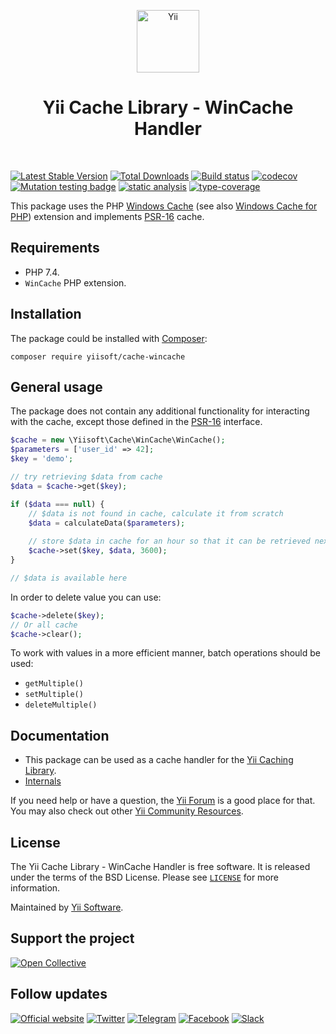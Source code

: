 <p align="center">
    <a href="https://github.com/yiisoft" target="_blank">
        <img src="https://yiisoft.github.io/docs/images/yii_logo.svg" height="100px" alt="Yii">
    </a>
    <h1 align="center">Yii Cache Library - WinCache Handler</h1>
    <br>
</p>

[![Latest Stable Version](https://poser.pugx.org/yiisoft/cache-wincache/v/stable.png)](https://packagist.org/packages/yiisoft/cache-wincache)
[![Total Downloads](https://poser.pugx.org/yiisoft/cache-wincache/downloads.png)](https://packagist.org/packages/yiisoft/cache-wincache)
[![Build status](https://github.com/yiisoft/cache-wincache/workflows/build/badge.svg)](https://github.com/yiisoft/cache-wincache/actions?query=workflow%3Abuild)
[![codecov](https://codecov.io/gh/yiisoft/cache-wincache/branch/master/graph/badge.svg?token=50LOL5QX3U)](https://codecov.io/gh/yiisoft/cache-wincache)
[![Mutation testing badge](https://img.shields.io/endpoint?style=flat&url=https%3A%2F%2Fbadge-api.stryker-mutator.io%2Fgithub.com%2Fyiisoft%2Fcache-wincache%2Fmaster)](https://dashboard.stryker-mutator.io/reports/github.com/yiisoft/cache-wincache/master)
[![static analysis](https://github.com/yiisoft/cache-wincache/workflows/static%20analysis/badge.svg)](https://github.com/yiisoft/cache-wincache/actions?query=workflow%3A%22static+analysis%22)
[![type-coverage](https://shepherd.dev/github/yiisoft/cache-wincache/coverage.svg)](https://shepherd.dev/github/yiisoft/cache-wincache)

This package uses the PHP [Windows Cache](https://sourceforge.net/projects/wincache/)
(see also [Windows Cache for PHP](https://www.php.net/manual/book.wincache.php)) extension and implements
[PSR-16](https://www.php-fig.org/psr/psr-16/) cache.

## Requirements

- PHP 7.4.
- `WinCache` PHP extension.

## Installation

The package could be installed with [Composer](https://getcomposer.org):

```shell
composer require yiisoft/cache-wincache
```

## General usage

The package does not contain any additional functionality for interacting with the cache,
except those defined in the [PSR-16](https://www.php-fig.org/psr/psr-16/) interface.

```php
$cache = new \Yiisoft\Cache\WinCache\WinCache();
$parameters = ['user_id' => 42];
$key = 'demo';

// try retrieving $data from cache
$data = $cache->get($key);

if ($data === null) {
    // $data is not found in cache, calculate it from scratch
    $data = calculateData($parameters);
    
    // store $data in cache for an hour so that it can be retrieved next time
    $cache->set($key, $data, 3600);
}

// $data is available here
```

In order to delete value you can use:

```php
$cache->delete($key);
// Or all cache
$cache->clear();
```

To work with values in a more efficient manner, batch operations should be used:

- `getMultiple()`
- `setMultiple()`
- `deleteMultiple()`

## Documentation

- This package can be used as a cache handler for the [Yii Caching Library](https://github.com/yiisoft/cache).
- [Internals](docs/internals.md)

If you need help or have a question, the [Yii Forum](https://forum.yiiframework.com/c/yii-3-0/63) is a good place for that.
You may also check out other [Yii Community Resources](https://www.yiiframework.com/community).

## License

The Yii Cache Library - WinCache Handler is free software. It is released under the terms of the BSD License.
Please see [`LICENSE`](./LICENSE.md) for more information.

Maintained by [Yii Software](https://www.yiiframework.com/).

## Support the project

[![Open Collective](https://img.shields.io/badge/Open%20Collective-sponsor-7eadf1?logo=open%20collective&logoColor=7eadf1&labelColor=555555)](https://opencollective.com/yiisoft)

## Follow updates

[![Official website](https://img.shields.io/badge/Powered_by-Yii_Framework-green.svg?style=flat)](https://www.yiiframework.com/)
[![Twitter](https://img.shields.io/badge/twitter-follow-1DA1F2?logo=twitter&logoColor=1DA1F2&labelColor=555555?style=flat)](https://twitter.com/yiiframework)
[![Telegram](https://img.shields.io/badge/telegram-join-1DA1F2?style=flat&logo=telegram)](https://t.me/yii3en)
[![Facebook](https://img.shields.io/badge/facebook-join-1DA1F2?style=flat&logo=facebook&logoColor=ffffff)](https://www.facebook.com/groups/yiitalk)
[![Slack](https://img.shields.io/badge/slack-join-1DA1F2?style=flat&logo=slack)](https://yiiframework.com/go/slack)
